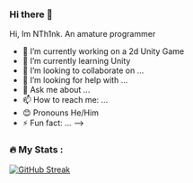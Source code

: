 ### Hi there 👋


Hi, Im NTh1nk. An amature programmer

- 🔭 I’m currently working on a 2d Unity Game
- 🌱 I’m currently learning Unity
- 👯 I’m looking to collaborate on ...
- 🤔 I’m looking for help with ...
- 💬 Ask me about ...
- 📫 How to reach me: ...
- 😊 Pronouns He/Him
- ⚡ Fun fact: ...
-->


### :fire: My Stats :


[![GitHub Streak](http://github-readme-streak-stats.herokuapp.com?user=NTh1nk&theme=dark&background=000000)](https://git.io/streak-stats)
